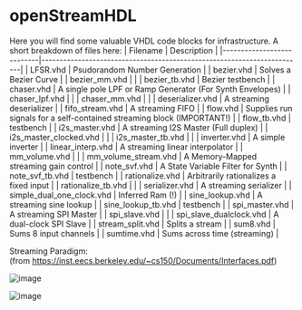 # openStreamHDL

Here you will find some valuable VHDL code blocks for infrastructure. A short breakdown of files here:
| Filename                  | Description                                                            |
|---------------------------|------------------------------------------------------------------------|
| LFSR.vhd                  | Psudorandom Number Generation                                          |
| bezier.vhd                | Solves a Bezier Curve                                                  |
| bezier_mm.vhd             |                                                                        |
| bezier_tb.vhd             | Bezier testbench                                                       |
| chaser.vhd                | A single pole LPF or Ramp Generator (For Synth Envelopes)              |
| chaser_lpf.vhd            |                                                                        |
| chaser_mm.vhd             |                                                                        |
| deserializer.vhd          | A streaming deserializer                                               |
| fifo_stream.vhd           | A streaming FIFO                                                       |
| flow.vhd                  | Supplies run signals for a self-contained streaming block (IMPORTANT!) |
| flow_tb.vhd               | testbench                                                              |
| i2s_master.vhd            | A streaming I2S Master (Full duplex)                                   |
| i2s_master_clocked.vhd    |                                                                        |
| i2s_master_tb.vhd         |                                                                        |
| inverter.vhd              | A simple inverter                                                      |
| linear_interp.vhd         | A streaming linear interpolator                                        |
| mm_volume.vhd             |                                                                        |
| mm_volume_stream.vhd      | A Memory-Mapped streaming gain control                                 |
| note_svf.vhd              | A State Variable Filter for Synth                                      |
| note_svf_tb.vhd           | testbench                                                              |
| rationalize.vhd           | Arbitrarily rationalizes a fixed input                                 |
| rationalize_tb.vhd        |                                                                        |
| serializer.vhd            | A streaming serializer                                                 |
| simple_dual_one_clock.vhd | Inferred Ram (!)                                                       |
| sine_lookup.vhd           | A streaming sine lookup                                                |
| sine_lookup_tb.vhd        | testbench                                                              |
| spi_master.vhd            | A streaming SPI Master                                                 |
| spi_slave.vhd             |                                                                        |
| spi_slave_dualclock.vhd   | A dual-clock SPI Slave                                                 |
| stream_split.vhd          | Splits a stream                                                        |
| sum8.vhd                  | Sums 8 input channels                                                  |
| sumtime.vhd               | Sums across time (streaming)                                           |  
  
Streaming Paradigm:  
(from https://inst.eecs.berkeley.edu/~cs150/Documents/Interfaces.pdf)  
  
![image](https://user-images.githubusercontent.com/8158655/140623267-7ed477c5-1778-45e8-ba8b-48a25d099fc0.png)
  
  
![image](https://user-images.githubusercontent.com/8158655/140623273-62945632-e23e-47b3-8f47-b73cd321168d.png)


  
